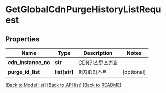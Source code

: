 # GetGlobalCdnPurgeHistoryListRequest

## Properties
Name | Type | Description | Notes
------------ | ------------- | ------------- | -------------
**cdn_instance_no** | **str** | CDN인스턴스번호 | 
**purge_id_list** | **list[str]** | 퍼지ID리스트 | [optional] 

[[Back to Model list]](../README.md#documentation-for-models) [[Back to API list]](../README.md#documentation-for-api-endpoints) [[Back to README]](../README.md)


